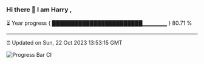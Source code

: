 ### Hi there 👋 I am Harry , 

⏳ Year progress { ████████████████████████▁▁▁▁▁▁ } 80.71 %

---

⏰ Updated on Sun, 22 Oct 2023 13:53:15 GMT

![Progress Bar CI](https://github.com/duykhang68/duykhang68/workflows/Progress%20Bar%20CI/badge.svg)

